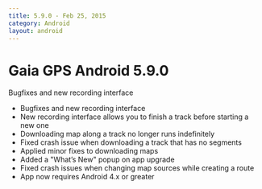 ```yaml
---
title: 5.9.0 - Feb 25, 2015
category: Android
layout: android
---
```


# Gaia GPS Android 5.9.0

Bugfixes and new recording interface

* Bugfixes and new recording interface
* New recording interface allows you to finish a track before starting a new one
* Downloading map along a track no longer runs indefinitely
* Fixed crash issue when downloading a track that has no segments
* Applied minor fixes to downloading maps
* Added a "What’s New" popup on app upgrade
* Fixed crash issues when changing map sources while creating a route 
* App now requires Android 4.x or greater
